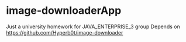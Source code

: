 # image-downloaderApp
Just a university homework for JAVA_ENTERPRISE_3 group
Depends on https://github.com/Hyperb0t/image-downloader
